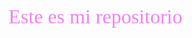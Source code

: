 <html>
  <title>Repositorio</title>
    <head>
        <meta http-equiv="Contect-Type" Contect="text/html; charset=utf8"/>
    </head>
  <body>
  <font color="Violet" face="Comic sans ms" size="6">Este es mi repositorio</font>
  </body>
  </html>

